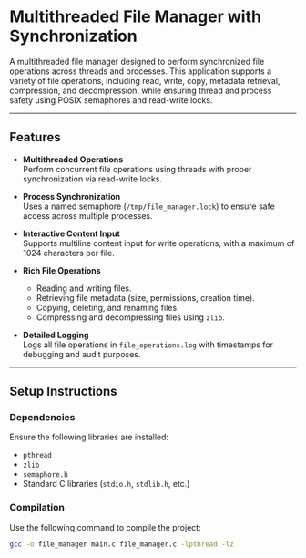 # Multithreaded File Manager with Synchronization

A multithreaded file manager designed to perform synchronized file operations across threads and processes. This application supports a variety of file operations, including read, write, copy, metadata retrieval, compression, and decompression, while ensuring thread and process safety using POSIX semaphores and read-write locks.

---

## Features

- **Multithreaded Operations**  
  Perform concurrent file operations using threads with proper synchronization via read-write locks.

- **Process Synchronization**  
  Uses a named semaphore (`/tmp/file_manager.lock`) to ensure safe access across multiple processes.

- **Interactive Content Input**  
  Supports multiline content input for write operations, with a maximum of 1024 characters per file.

- **Rich File Operations**  
  - Reading and writing files.
  - Retrieving file metadata (size, permissions, creation time).
  - Copying, deleting, and renaming files.
  - Compressing and decompressing files using `zlib`.

- **Detailed Logging**  
  Logs all file operations in `file_operations.log` with timestamps for debugging and audit purposes.

---

## Setup Instructions

### Dependencies
Ensure the following libraries are installed:
- `pthread`
- `zlib`
- `semaphore.h`
- Standard C libraries (`stdio.h`, `stdlib.h`, etc.)

### Compilation
Use the following command to compile the project:
```bash
gcc -o file_manager main.c file_manager.c -lpthread -lz
